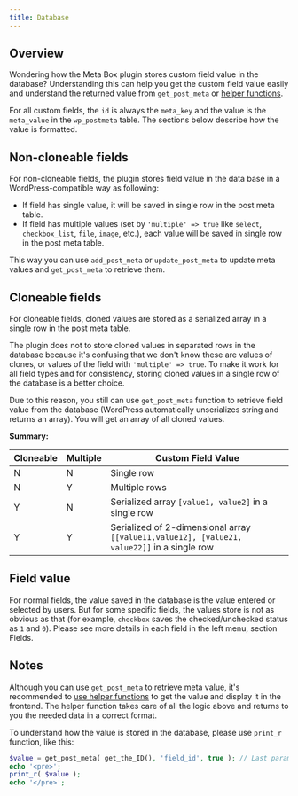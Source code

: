 ```yaml
---
title: Database
---
```


## Overview

Wondering how the Meta Box plugin stores custom field value in the database? Understanding this can help you get the custom field value easily and understand the returned value from `get_post_meta` or [helper functions](/displaying-fields/).

For all custom fields, the `id` is always the `meta_key` and the value is the `meta_value` in the `wp_postmeta` table. The sections below describe how the value is formatted.

## Non-cloneable fields

For non-cloneable fields, the plugin stores field value in the data base in a WordPress-compatible way as following:

- If field has single value, it will be saved in single row in the post meta table.
- If field has multiple values (set by `'multiple' => true` like `select`, `checkbox_list`, `file`, `image`, etc.), each value will be saved in single row in the post meta table.

This way you can use `add_post_meta` or `update_post_meta` to update meta values and `get_post_meta` to retrieve them.

## Cloneable fields

For cloneable fields, cloned values are stored as a serialized array in a single row in the post meta table.

The plugin does not to store cloned values in separated rows in the database because it's confusing that we don't know these are values of clones, or values of the field with `'multiple' => true`. To make it work for all field types and for consistency, storing cloned values in a single row of the database is a better choice.

Due to this reason, you still can use `get_post_meta` function to retrieve field value from the database (WordPress automatically unserializes string and returns an array). You will get an array of all cloned values.

**Summary:**

Cloneable|Multiple|Custom Field Value
---|---|---
N|N|Single row
N|Y|Multiple rows
Y|N|Serialized array `[value1, value2]` in a single row
Y|Y|Serialized of 2-dimensional array `[[value11,value12], [value21, value22]]` in a single row

## Field value

For normal fields, the value saved in the database is the value entered or selected by users. But for some specific fields, the values store is not as obvious as that (for example, `checkbox` saves the checked/unchecked status as `1` and `0`). Please see more details in each field in the left menu, section Fields.

## Notes

Although you can use `get_post_meta` to retrieve meta value, it's recommended to [use helper functions](/displaying-fields/) to get the value and display it in the frontend. The helper function takes care of all the logic above and returns to you the needed data in a correct format.

To understand how the value is stored in the database, please use `print_r` function, like this:

```php
$value = get_post_meta( get_the_ID(), 'field_id', true ); // Last param should be 'false' if field is multiple
echo '<pre>';
print_r( $value );
echo '</pre>';
```
